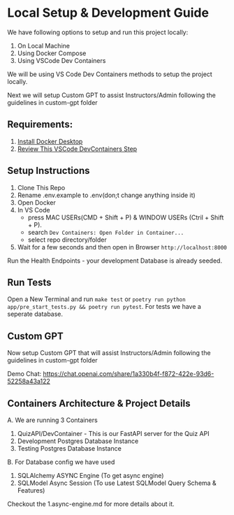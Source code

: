 # Local Setup & Development Guide

We have following options to setup and run this project locally:
1. On Local Machine
2. Using Docker Compose
3. Using VSCode Dev Containers

We will be using VS Code Dev Containers methods to setup the project locally.

Next we will setup Custom GPT to assist Instructors/Admin following the guidelines in custom-gpt folder

## Requirements:
1. [Install Docker Desktop](https://www.docker.com/products/docker-desktop/)
2. [Review This VSCode DevContainers Step](https://github.com/panaverse/learn-generative-ai/tree/main/05_microservices_all_in_one_platform/14_docker/03_dev_containers)

## Setup Instructions

1. Clone This Repo
2. Rename .env.example to .env(don;t change anything inside it)
3. Open Docker
4. In VS Code
    - press MAC USERs(CMD + Shift + P) & WINDOW USERs (Ctril + Shift + P).
    - search `Dev Containers: Open Folder in Container...`
    - select repo directory/folder
5. Wait for a few seconds and then open in Browser `http://localhost:8000`

Run the Health Endpoints - your development Database is already seeded.

## Run Tests

Open a New Terminal and run `make test` or `poetry run python app/pre_start_tests.py && poetry run pytest`. For tests we have a seperate database.

## Custom GPT
Now setup Custom GPT that will assist Instructors/Admin following the guidelines in custom-gpt folder

Demo Chat: https://chat.openai.com/share/1a330b4f-f872-422e-93d6-52258a43a122

## Containers Architecture & Project Details

A. We are running 3 Containers

1. QuizAPI/DevContainer - This is our FastAPI server for the Quiz API
2. Development Postgres Database Instance
3. Testing Postgres Database Instance

B. For Database config we have used

1. SQLAlchemy ASYNC Engine (To get async engine)
2. SQLModel Async Session (To use Latest SQLModel Query Schema & Features)

Checkout the 1.async-engine.md for more details about it.
